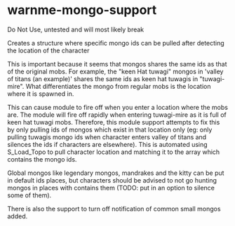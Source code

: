 # warnme-mongo-support
Do Not Use, untested and will most likely break

Creates a structure where specific mongo ids can be pulled after detecting the location of the character

This is important because it seems that mongos shares the same ids as that of the original mobs. For example, the "keen Hat tuwagi" mongos in 'valley of titans (an example)' shares the same ids as keen hat tuwagis in "tuwagi-mire". What differentiates the mongo from regular mobs is the location where it is spawned in.

This can cause module to fire off when you enter a location where the mobs are. The module will fire off rapidly when entering tuwagi-mire as it is full of keen hat tuwagi mobs. Therefore, this module support attempts to fix this by only pulling ids of mongos which exist in that location only (eg: only pulling tuwagis mongo ids when character enters valley of titans and silences the ids if characters are elsewhere). This is automated using S_Load_Topo to pull character location and matching it to the array which contains the mongo ids.

Global mongos like legendary mongos, mandrakes and the kitty can be put in default ids places, but characters should be advised to not go hunting mongos in places with contains them (TODO: put in an option to silence some of them).

There is also the support to turn off notification of common small mongos added.
